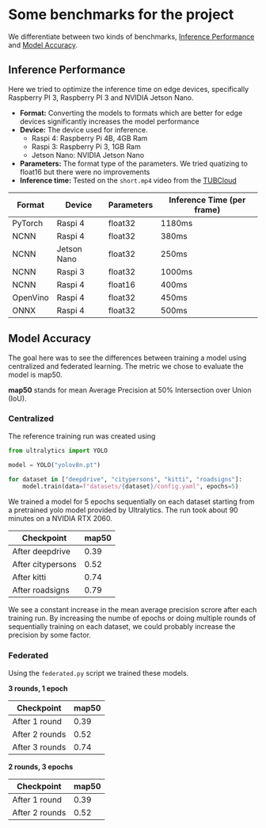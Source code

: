 # Some benchmarks for the project

We differentiate between two kinds of benchmarks, [Inference Performance](#inference-performance) and [Model Accuracy](#model-accuracy).

## Inference Performance

Here we tried to optimize the inference time on edge devices, specifically Raspberry PI 3, Raspberry PI 3 and NVIDIA Jetson Nano.

- **Format:** Converting the models to formats which are better for edge devices significantly increases the model performance
- **Device:** The device used for inference.
    - Raspi 4: Raspberry Pi 4B, 4GB Ram
    - Raspi 3: Raspberry Pi 3, 1GB Ram
    - Jetson Nano: NVIDIA Jetson Nano
- **Parameters:** The format type of the parameters. We tried quatizing to float16 but there were no improvements
- **Inference time:** Tested on the `short.mp4` video from the [TUBCloud](https://tubcloud.tu-berlin.de/s/jPT5SxQHcMNBxoW)

| Format   | Device      | Parameters | Inference Time (per frame) |
| -------- | ----------- | ---------- |--------------------------- |
| PyTorch  | Raspi 4     | float32    | 1180ms                     |
| NCNN     | Raspi 4     | float32    | 380ms                      |
| NCNN     | Jetson Nano | float32    | 250ms                      |
| NCNN     | Raspi 3     | float32    | 1000ms                     |
| NCNN     | Raspi 4     | float16    | 400ms                      |
| OpenVino | Raspi 4     | float32    | 450ms                      |
| ONNX     | Raspi 4     | float32    | 500ms                      |

## Model Accuracy

The goal here was to see the differences between training a model using centralized and federated learning. The metric we chose to evaluate the model is map50.

**map50** stands for mean Average Precision at 50% Intersection over Union (IoU).

### Centralized

The reference training run was created using

```python
from ultralytics import YOLO

model = YOLO("yolov8n.pt")

for dataset in ["deepdrive", "citypersons", "kitti", "roadsigns"]:
    model.train(data=f"datasets/{dataset}/config.yaml", epochs=5)
```

We trained a model for 5 epochs sequentially on each dataset starting from a pretrained yolo model provided by Ultralytics. The run took about 90 minutes on a NVIDIA RTX 2060.

| Checkpoint        | map50 |
| ----------------- | ----- |
| After deepdrive   | 0.39  |
| After citypersons | 0.52  | 
| After kitti       | 0.74  |
| After roadsigns   | 0.79  |

We see a constant increase in the mean average precision scrore after each training run. By increasing the numbe of epochs or doing multiple rounds of sequentially training on each dataset, we could probably increase the precision by some factor.

### Federated

Using the `federated.py` script we trained these models.

**3 rounds, 1 epoch**

| Checkpoint     | map50 |
| -------------- | ----- |
| After 1 round  | 0.39  |
| After 2 rounds | 0.52  | 
| After 3 rounds | 0.74  |

**2 rounds, 3 epochs**

| Checkpoint     | map50 |
| -------------- | ----- |
| After 1 round  | 0.39  |
| After 2 rounds | 0.52  |